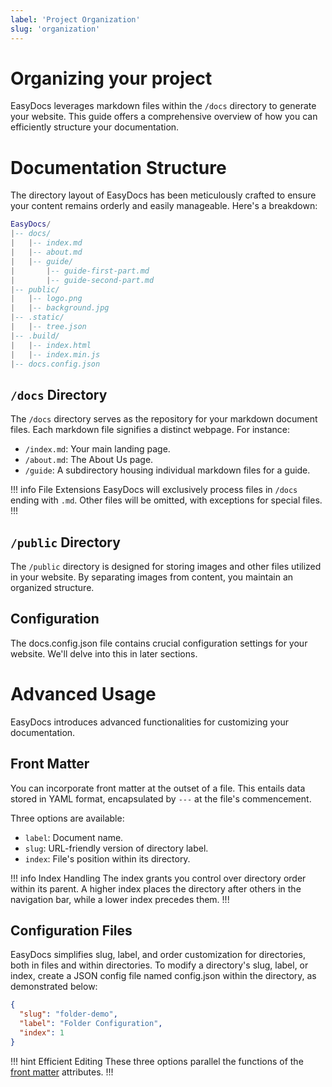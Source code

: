 ```yaml
---
label: 'Project Organization'
slug: 'organization'
---
```


# Organizing your project
EasyDocs leverages markdown files within the `/docs` directory to generate your website. This guide offers a comprehensive overview of how you can efficiently structure your documentation.

# Documentation Structure
The directory layout of EasyDocs has been meticulously crafted to ensure your content remains orderly and easily manageable. Here's a breakdown:

```lua
EasyDocs/
|-- docs/
|   |-- index.md
|   |-- about.md
|   |-- guide/
|       |-- guide-first-part.md
|       |-- guide-second-part.md
|-- public/
|   |-- logo.png
|   |-- background.jpg
|-- .static/
|   |-- tree.json
|-- .build/
|   |-- index.html
|   |-- index.min.js
|-- docs.config.json
```

## `/docs` Directory
The `/docs` directory serves as the repository for your markdown document files. Each markdown file signifies a distinct webpage. For instance:

* `/index.md`: Your main landing page.
* `/about.md`: The About Us page.
* `/guide`: A subdirectory housing individual markdown files for a guide.

!!! info File Extensions
EasyDocs will exclusively process files in `/docs` ending with `.md`. Other files will be omitted, with exceptions for special files.
!!!

## `/public` Directory
The `/public` directory is designed for storing images and other files utilized in your website. By separating images from content, you maintain an organized structure.

## Configuration
The docs.config.json file contains crucial configuration settings for your website. We'll delve into this in later sections.

# Advanced Usage
EasyDocs introduces advanced functionalities for customizing your documentation.

## Front Matter
You can incorporate front matter at the outset of a file. This entails data stored in YAML format, encapsulated by `---` at the file's commencement.

Three options are available:

* `label`: Document name.
* `slug`: URL-friendly version of directory label.
* `index`: File's position within its directory.

!!! info Index Handling
The index grants you control over directory order within its parent. A higher index places the directory after others in the navigation bar, while a lower index precedes them.
!!!

## Configuration Files
EasyDocs simplifies slug, label, and order customization for directories, both in files and within directories. To modify a directory's slug, label, or index, create a JSON config file named config.json within the directory, as demonstrated below:

```json
{
  "slug": "folder-demo",
  "label": "Folder Configuration",
  "index": 1
}
```

!!! hint Efficient Editing
These three options parallel the functions of the [front matter](#front-matter) attributes.
!!!
